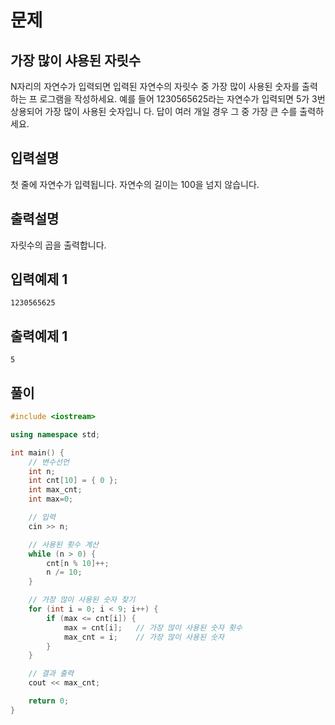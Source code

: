 # 문제

## 가장 많이 샤용된 자릿수

N자리의 자연수가 입력되면 입력된 자연수의 자릿수 중 가장 많이 사용된 숫자를 출력하는 프
로그램을 작성하세요.
예를 들어 1230565625라는 자연수가 입력되면 5가 3번 상용되어 가장 많이 사용된 숫자입니
다. 답이 여러 개일 경우 그 중 가장 큰 수를 출력하세요.

## 입력설명

첫 줄에 자연수가 입력됩니다. 자연수의 길이는 100을 넘지 않습니다.

## 출력설명

자릿수의 곱을 출력합니다.


## 입력예제 1

```
1230565625

```



## 출력예제 1

```
5

```



## 풀이


```c++
#include <iostream>

using namespace std;

int main() {
	// 변수선언
	int n;
	int cnt[10] = { 0 };
	int max_cnt;
	int max=0;

	// 입력
	cin >> n;

	// 사용된 횟수 계산
	while (n > 0) {
		cnt[n % 10]++;
		n /= 10;
	}

	// 가장 많이 사용된 숫자 찾기
	for (int i = 0; i < 9; i++) {
		if (max <= cnt[i]) {
			max = cnt[i];	// 가장 많이 사용된 숫자 횟수
			max_cnt = i;	// 가장 많이 사용된 숫자
		}
	}

	// 결과 출력
	cout << max_cnt;

	return 0;
}
```
